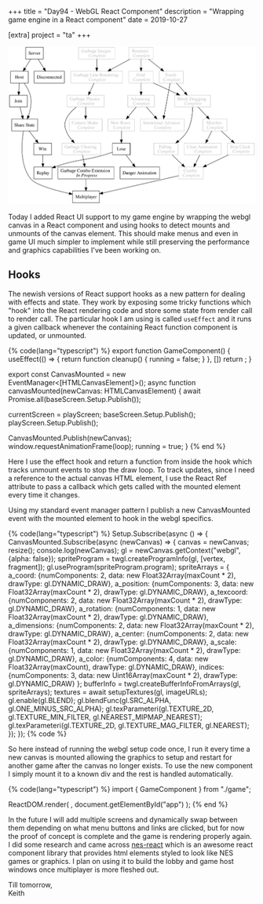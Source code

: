 +++
title = "Day94 - WebGL React Component"
description = "Wrapping game engine in a React component"
date = 2019-10-27

[extra]
project = "ta"
+++

![Todo](./todo.svg)

Today I added React UI support to my game engine by wrapping the webgl canvas in a React component and using hooks to
detect mounts and unmounts of the canvas element. This should make menus and even in game UI much simpler to implement
while still preserving the performance and graphics capabilities I've been working on.

## Hooks

The newish versions of React support hooks as a new pattern for dealing with effects and state. They work by exposing
some tricky functions which "hook" into the React rendering code and store some state from render call to render call.
The particular hook I am using is called `useEffect` and it runs a given callback whenever the containing React function
component is updated, or unmounted.

{% code(lang="typescript") %}
export function GameComponent() {
  useEffect(() => {
    return function cleanup() {
      running = false;
    }
  }, [])
  return <canvas ref={canvasMounted} touch-action="none" />;
}

export const CanvasMounted = new EventManager<[HTMLCanvasElement]>();
async function canvasMounted(newCanvas: HTMLCanvasElement) {
  await Promise.all(baseScreen.Setup.Publish());

  currentScreen = playScreen;
  baseScreen.Setup.Publish();
  playScreen.Setup.Publish();

  CanvasMounted.Publish(newCanvas);
  window.requestAnimationFrame(loop);
  running = true;
}
{% end %}

Here I use the effect hook and return a function from inside the hook which tracks unmount events to stop the draw loop.
To track updates, since I need a reference to the actual canvas HTML element, I use the React Ref attribute to pass a
callback which gets called with the mounted element every time it changes.

Using my standard event manager pattern I publish a new CanvasMounted event with the mounted element to hook in the
webgl specifics.

{% code(lang="typescript") %}
Setup.Subscribe(async () => {
  CanvasMounted.Subscribe(async (newCanvas) => {
    canvas = newCanvas;
    resize();
    console.log(newCanvas);
    gl = newCanvas.getContext("webgl", {alpha: false});
    spriteProgram = twgl.createProgramInfo(gl, [vertex, fragment]);
    gl.useProgram(spriteProgram.program);
    spriteArrays = {
      a_coord: {numComponents: 2, data: new Float32Array(maxCount * 2), drawType: gl.DYNAMIC_DRAW},
      a_position: {numComponents: 3, data: new Float32Array(maxCount * 2), drawType: gl.DYNAMIC_DRAW},
      a_texcoord: {numComponents: 2, data: new Float32Array(maxCount * 2), drawType: gl.DYNAMIC_DRAW},
      a_rotation: {numComponents: 1, data: new Float32Array(maxCount * 2), drawType: gl.DYNAMIC_DRAW},
      a_dimensions: {numComponents: 2, data: new Float32Array(maxCount * 2), drawType: gl.DYNAMIC_DRAW},
      a_center: {numComponents: 2, data: new Float32Array(maxCount * 2), drawType: gl.DYNAMIC_DRAW},
      a_scale: {numComponents: 1, data: new Float32Array(maxCount * 2), drawType: gl.DYNAMIC_DRAW},
      a_color: {numComponents: 4, data: new Float32Array(maxCount), drawType: gl.DYNAMIC_DRAW},
      indices: {numComponents: 3, data: new Uint16Array(maxCount * 2), drawType: gl.DYNAMIC_DRAW}
    };
    bufferInfo = twgl.createBufferInfoFromArrays(gl, spriteArrays);
    textures = await setupTextures(gl, imageURLs);
    gl.enable(gl.BLEND);
    gl.blendFunc(gl.SRC_ALPHA, gl.ONE_MINUS_SRC_ALPHA);
    gl.texParameteri(gl.TEXTURE_2D, gl.TEXTURE_MIN_FILTER, gl.NEAREST_MIPMAP_NEAREST);
    gl.texParameteri(gl.TEXTURE_2D, gl.TEXTURE_MAG_FILTER, gl.NEAREST);
  });
});
{% code %}

So here instead of running the webgl setup code once, I run it every time a new canvas is mounted allowing the graphics
to setup and restart for another game after the canvas no longer exists. To use the new component I simply mount it to 
a known div and the rest is handled automatically.

{% code(lang="typescript") %}
import { GameComponent } from "./game";

ReactDOM.render(
  <GameComponent />,
  document.getElementById("app")
);
{% end %}

In the future I will add multiple screens and dynamically swap between them depending on what menu buttons and links are
clicked, but for now the proof of concept is complete and the game is rendering properly again. I did some research and
came across [nes-react](https://github.com/bschulte/nes-react) which is an awesome react component library that provides
html elements styled to look like NES games or graphics. I plan on using it to build the lobby and game host windows
once multiplayer is more fleshed out.

Till tomorrow,  
Keith
